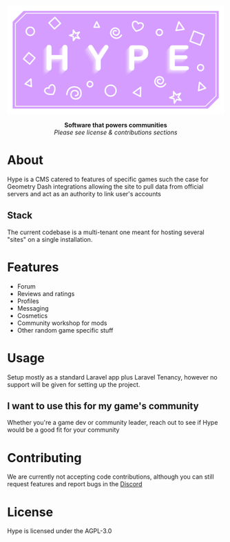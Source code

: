 ![Hype Banner](./resources/images/hype_banner.svg)

<p align="center">
    <b>Software that powers communities</b>
    <br/>
    <i>Please see license & contributions sections</i>
</p>

# About
Hype is a CMS catered to features of specific games such the case for Geometry Dash integrations allowing the site to pull data from official servers and act as an authority to link user's accounts

## Stack
The current codebase is a multi-tenant one meant for hosting several "sites" on a single installation.

# Features
- Forum
- Reviews and ratings
- Profiles
- Messaging
- Cosmetics
- Community workshop for mods
- Other random game specific stuff

# Usage
Setup mostly as a standard Laravel app plus Laravel Tenancy, however no support will be given for setting up the project.

## I want to use this for my game's community
Whether you're a game dev or community leader, reach out to see if Hype would be a good fit for your community

# Contributing
We are currently not accepting code contributions, although you can still request features and report bugs in the [Discord](https://discord.gg/JJc8nndmFE)

# License
Hype is licensed under the AGPL-3.0
